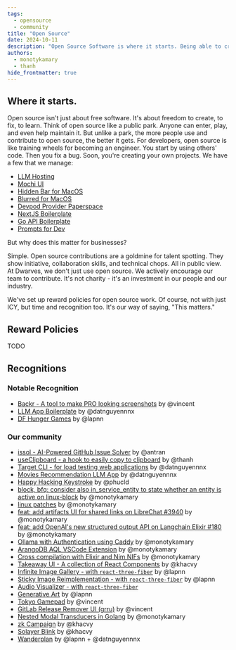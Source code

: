 ```yaml
---
tags:
  - opensource
  - community
title: "Open Source"
date: 2024-10-11
description: "Open Source Software is where it starts. Being able to create and fix software is one of the big steps for developers to start transitioning into engineers. This page holds some of our views, reward policies, and hall of fame for open source contribution in our team and our community"
authors:
  - monotykamary
  - thanh
hide_frontmatter: true
---
```


## Where it starts.

Open source isn't just about free software. It's about freedom to create, to fix, to learn. Think of open source like a public park. Anyone can enter, play, and even help maintain it. But unlike a park, the more people use and contribute to open source, the better it gets. For developers, open source is like training wheels for becoming an engineer. You start by using others' code. Then you fix a bug. Soon, you're creating your own projects. We have a few that we manage:

- [LLM Hosting](https://github.com/dwarvesf/llm-hosting/)
- [Mochi UI](https://github.com/consolelabs/mochi-ui)
- [Hidden Bar for MacOS](https://github.com/dwarvesf/hidden)
- [Blurred for MacOS](https://github.com/dwarvesf/blurred)
- [Devpod Provider Paperspace](github.com/dwarvesf/devpod-provider-paperspace)
- [NextJS Boilerplate](https://github.com/dwarvesf/nextjs-boilerplate)
- [Go API Boilerplate](https://github.com/dwarvesf/go-api)
- [Prompts for Dev](https://github.com/dwarvesf/prompts-for-dev)

But why does this matter for businesses?

Simple. Open source contributions are a goldmine for talent spotting. They show initiative, collaboration skills, and technical chops. All in public view. At Dwarves, we don't just use open source. We actively encourage our team to contribute. It's not charity - it's an investment in our people and our industry.

We've set up reward policies for open source work. Of course, not with just ICY, but time and recognition too. It's our way of saying, "This matters."

## Reward Policies

TODO

## Recognitions

### Notable Recognition

- [Backr - A tool to make PRO looking screenshots](https://getbackr.vercel.app/) by @vincent
- [LLM App Boilerplate](https://github.com/datnguyennnx/llm-app-boilerplate) by @datnguyennnx
- [DF Hunger Games](https://github.com/ngolapnguyen/df-hunger-game) by @lapnn

### Our community

- [issol - AI-Powered GitHub Issue Solver](https://github.com/tienan92it/issol) by @antran
- [useClipboard - a hook to easily copy to clipboard](https://github.com/zlatanpham/use-clipboard) by @thanh
- [Target CLI - for load testing web applications](https://github.com/datnguyennnx/target-cli) by @datnguyennnx
- [Movies Recommendation LLM App](https://github.com/datnguyennnx/movies-recommendation) by @datnguyennnx
- [Happy Hacking Keystroke](https://github.com/phucledien/happy-hacking-keystroke) by @phucld
- [block, bfq: consider also in_service_entity to state whether an entity is active on linux-block](https://github.com/Algodev-github/bfq-mq/commit/46d556e6aaa0ec4dc83648ab1ca3d01dd2fa3ea3) by @monotykamary
- [linux patches](https://gitlab.com/tom81094/custom-patches) by @monotykamary
- [feat: add artifacts UI for shared links on LibreChat #3940](https://github.com/danny-avila/LibreChat/pull/3940) by @monotykamary
- [feat: add OpenAI's new structured output API on Langchain Elixir #180](https://github.com/brainlid/langchain/pull/180) by @monotykamary
- [Ollama with Authentication using Caddy](https://github.com/monotykamary/ollama-auth) by @monotykamary
- [ArangoDB AQL VSCode Extension](https://github.com/monotykamary/vscode-aql) by @monotykamary
- [Cross compilation with Elixir and Nim NIFs](https://gist.github.com/monotykamary/973c86c6190c644f0ba4a5fbbd8025d5) by @monotykamary
- [Takeaway UI - A collection of React Components](https://github.com/trankhacvy/takeaway-ui) by @khacvy
- [Infinite Image Gallery - with `react-three-fiber`](https://github.com/ngolapnguyen/infinite-image-gallery) by @lapnn
- [Sticky Image Reimplementation - with `react-three-fiber`](https://github.com/ngolapnguyen/sticky-image-reimplementation) by @lapnn
- [Audio Visualizer - with `react-three-fiber`](https://github.com/ngolapnguyen/audio-visualizer)
- [Generative Art](https://github.com/ngolapnguyen/generative-art) by @lapnn
- [Tokyo Gamepad](https://github.com/tuanddd/tokyo-gamepad) by @vincent
- [GitLab Release Remover UI (grru)](https://github.com/tuanddd/grru) by @vincent
- [Nested Modal Transducers in Golang](https://github.com/monotykamary/nested-modal-transducers-golang-implementation) by @monotykamary
- [zk Campaign](https://github.com/trankhacvy/zk-campaign) by @khacvy
- [Solayer Blink](https://github.com/trankhacvy/solayer-blink) by @khacvy
- [Wanderplan](https://github.com/ngolapnguyen/wanderplan) by @lapnn + @datnguyennnx